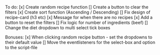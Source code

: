 To do:
[x] Create random recipe function
[] Create a button to clear the filters
[x] Create sort function (Ascending / Descending)
[] Fix design of recipe-card (h3 etc)
[x] Message for when there are no recipes
[x] Add a button to reset the filters
[] Fix logic for number of ingredients (beef)
[] Change the diet dropdown to multi select tick boxes

Bonuses:
[x] When clicking random recipe button - set the dropdowns to their default value
[] Move the eventlisteners for the select-box and option to the script-file
